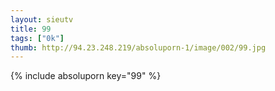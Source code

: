 ```yaml
--- 
layout: sieutv
title: 99
tags: ["0k"]
thumb: http://94.23.248.219/absoluporn-1/image/002/99.jpg
---
```

{% include absoluporn key="99" %} 
